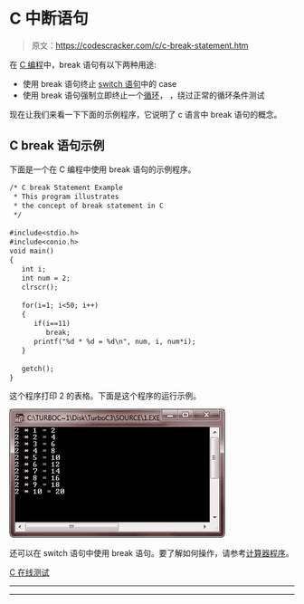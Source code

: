 # C 中断语句

> 原文：<https://codescracker.com/c/c-break-statement.htm>

在 [C 编程](/c/index.htm)中，break 语句有以下两种用途:

*   使用 break 语句终止 [switch 语句](/c/c-switch-statement.htm)中的 case
*   使用 break 语句强制立即终止一个[循环](/c/c-loops.htm)， ，绕过正常的循环条件测试

现在让我们来看一下下面的示例程序，它说明了 c 语言中 break 语句的概念。

## C break 语句示例

下面是一个在 C 编程中使用 break 语句的示例程序。

```
/* C break Statement Example
 * This program illustrates
 * the concept of break statement in C
 */

#include<stdio.h>
#include<conio.h>
void main()
{
   int i;
   int num = 2;
   clrscr();

   for(i=1; i<50; i++)
   {
      if(i==11)
         break;
      printf("%d * %d = %d\n", num, i, num*i);
   }

   getch();
}
```

这个程序打印 2 的表格。下面是这个程序的运行示例。

![c break statement](img/20548c4cd9b1ea4d196ad9d4baadea9a.png)

还可以在 switch 语句中使用 break 语句。要了解如何操作，请参考[计算器程序](/c/program/c-program-make-calculator.htm)。

[C 在线测试](/exam/showtest.php?subid=2)

* * *

* * *